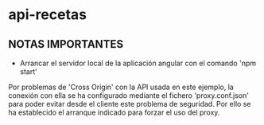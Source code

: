 # api-recetas

NOTAS IMPORTANTES
-----------------

  - Arrancar el servidor local de la aplicación angular con el comando 'npm start'

Por problemas de 'Cross Origin' con la API usada en este ejemplo, la conexión con ella se ha configurado mediante el fichero 'proxy.conf.json' para poder evitar desde el cliente este problema de seguridad. Por ello se ha establecido el arranque indicado para forzar el uso del proxy.
